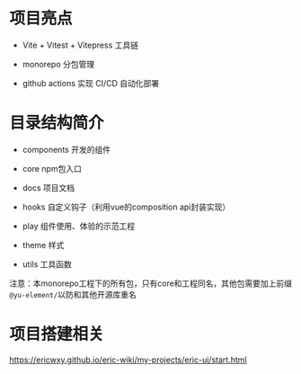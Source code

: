 # 项目亮点

- Vite + Vitest + Vitepress 工具链

- monorepo 分包管理

- github actions 实现 CI/CD 自动化部署

# 目录结构简介

- components 开发的组件

- core npm包入口

- docs 项目文档

- hooks 自定义钩子（利用vue的composition api封装实现）

- play 组件使用、体验的示范工程

- theme 样式

- utils 工具函数

注意：本monorepo工程下的所有包，只有core和工程同名，其他包需要加上前缀`@yu-element/`以防和其他开源库重名

# 项目搭建相关

https://ericwxy.github.io/eric-wiki/my-projects/eric-ui/start.html